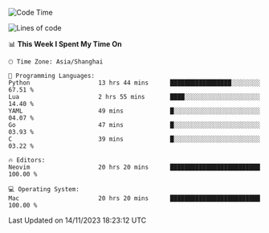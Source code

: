 <!--START_SECTION:waka-->
![Code Time](http://img.shields.io/badge/Code%20Time-1%2C665%20hrs%2020%20mins-blue)

![Lines of code](https://img.shields.io/badge/From%20Hello%20World%20I%27ve%20Written-290.5%20thousand%20lines%20of%20code-blue)

📊 **This Week I Spent My Time On** 

```text
🕑︎ Time Zone: Asia/Shanghai

💬 Programming Languages: 
Python                   13 hrs 44 mins      █████████████████░░░░░░░░   67.51 % 
Lua                      2 hrs 55 mins       ████░░░░░░░░░░░░░░░░░░░░░   14.40 % 
YAML                     49 mins             █░░░░░░░░░░░░░░░░░░░░░░░░   04.07 % 
Go                       47 mins             █░░░░░░░░░░░░░░░░░░░░░░░░   03.93 % 
C                        39 mins             █░░░░░░░░░░░░░░░░░░░░░░░░   03.22 % 

🔥 Editors: 
Neovim                   20 hrs 20 mins      █████████████████████████   100.00 % 

💻 Operating System: 
Mac                      20 hrs 20 mins      █████████████████████████   100.00 % 
```


 Last Updated on 14/11/2023 18:23:12 UTC
<!--END_SECTION:waka-->
